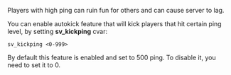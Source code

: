 Players with high ping can ruin fun for others and can cause server to lag.

You can enable autokick feature that will kick players that hit certain ping level,
by setting **sv_kickping** cvar:

```
sv_kickping <0-999>
```

By default this feature is enabled and set to 500 ping. To disable it, you need to set it to 0.